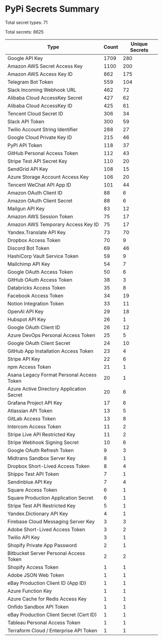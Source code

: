 # PyPi Secrets Summary

Total secret types: 71

Total secrets: 8625

| Type | Count | Unique Secrets |
|------|-------|----------------|
| Google API Key | 1709 | 280 |
| Amazon AWS Secret Access Key | 1100 | 200 |
| Amazon AWS Access Key ID | 862 | 175 |
| Telegram Bot Token | 559 | 104 |
| Slack Incoming Webhook URL | 462 | 72 |
| Alibaba Cloud AccessKey Secret | 427 | 62 |
| Alibaba Cloud AccessKey ID | 425 | 61 |
| Tencent Cloud Secret ID | 306 | 34 |
| Slack API Token | 300 | 59 |
| Twilio Account String Identifier | 288 | 27 |
| Google Cloud Private Key ID | 215 | 46 |
| PyPI API Token | 118 | 37 |
| GitHub Personal Access Token | 112 | 43 |
| Stripe Test API Secret Key | 110 | 20 |
| SendGrid API Key | 108 | 15 |
| Azure Storage Account Access Key | 106 | 20 |
| Tencent WeChat API App ID | 101 | 44 |
| Amazon OAuth Client ID | 88 | 6 |
| Amazon OAuth Client Secret | 88 | 6 |
| Mailgun API Key | 83 | 12 |
| Amazon AWS Session Token | 75 | 17 |
| Amazon AWS Temporary Access Key ID | 75 | 17 |
| Yandex.Translate API Key | 73 | 70 |
| Dropbox Access Token | 70 | 9 |
| Discord Bot Token | 69 | 46 |
| HashiCorp Vault Service Token | 59 | 9 |
| Mailchimp API Key | 54 | 7 |
| Google OAuth Access Token | 50 | 6 |
| GitHub OAuth Access Token | 38 | 3 |
| Databricks Access Token | 35 | 8 |
| Facebook Access Token | 34 | 19 |
| Notion Integration Token | 33 | 11 |
| OpenAI API Key | 29 | 18 |
| Hubspot API Key | 26 | 1 |
| Google OAuth Client ID | 26 | 12 |
| Azure DevOps Personal Access Token | 25 | 5 |
| Google OAuth Client Secret | 24 | 10 |
| GitHub App Installation Access Token | 23 | 4 |
| Stripe API Key | 22 | 6 |
| npm Access Token | 21 | 1 |
| Asana Legacy Format Personal Access Token | 20 | 1 |
| Azure Active Directory Application Secret | 20 | 6 |
| Grafana Project API Key | 17 | 6 |
| Atlassian API Token | 13 | 5 |
| GitLab Access Token | 13 | 8 |
| Intercom Access Token | 11 | 2 |
| Stripe Live API Restricted Key | 11 | 2 |
| Stripe Webhook Signing Secret | 10 | 6 |
| Google OAuth Refresh Token | 9 | 3 |
| Midtrans Sandbox Server Key | 8 | 1 |
| Dropbox Short-Lived Access Token | 8 | 4 |
| Shippo Test API Token | 7 | 1 |
| Sendinblue API Key | 7 | 4 |
| Square Access Token | 6 | 1 |
| Square Production Application Secret | 6 | 1 |
| Stripe Test API Restricted Key | 5 | 1 |
| Yandex.Dictionary API Key | 4 | 1 |
| Firebase Cloud Messaging Server Key | 3 | 3 |
| Adobe Short-Lived Access Token | 3 | 2 |
| Twilio API Key | 3 | 1 |
| Shopify Private App Password | 2 | 1 |
| Bitbucket Server Personal Access Token | 2 | 2 |
| Shopify Access Token | 1 | 1 |
| Adobe JSON Web Token | 1 | 1 |
| eBay Production Client ID (App ID) | 1 | 1 |
| Azure Function Key | 1 | 1 |
| Azure Cache for Redis Access Key | 1 | 1 |
| Onfido Sandbox API Token | 1 | 1 |
| eBay Production Client Secret (Cert ID) | 1 | 1 |
| Tableau Personal Access Token | 1 | 1 |
| Terraform Cloud / Enterprise API Token | 1 | 1 |
